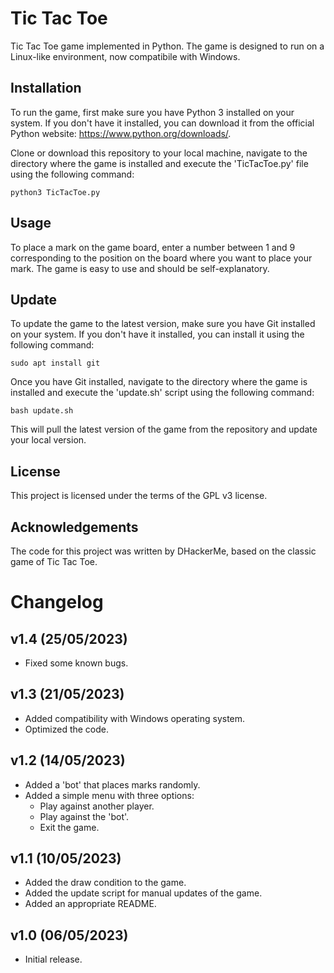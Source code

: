 # Tic Tac Toe
Tic Tac Toe game implemented in Python. The game is designed to run on a Linux-like environment, now compatibile with Windows.

## Installation
To run the game, first make sure you have Python 3 installed on your system. If you don't have it installed, you can download it from the official Python website: https://www.python.org/downloads/.

Clone or download this repository to your local machine, navigate to the directory where the game is installed and execute the 'TicTacToe.py' file using the following command:

```
python3 TicTacToe.py
```

## Usage
To place a mark on the game board, enter a number between 1 and 9 corresponding to the position on the board where you want to place your mark. The game is easy to use and should be self-explanatory.

## Update
To update the game to the latest version, make sure you have Git installed on your system. If you don't have it installed, you can install it using the following command:

```
sudo apt install git
```

Once you have Git installed, navigate to the directory where the game is installed and execute the 'update.sh' script using the following command:

```
bash update.sh
```

This will pull the latest version of the game from the repository and update your local version.

## License
This project is licensed under the terms of the GPL v3 license.

## Acknowledgements
The code for this project was written by DHackerMe, based on the classic game of Tic Tac Toe.

# Changelog
## v1.4 (25/05/2023)
- Fixed some known bugs.

## v1.3 (21/05/2023)
- Added compatibility with Windows operating system.
- Optimized the code.

## v1.2 (14/05/2023)
- Added a 'bot' that places marks randomly.
- Added a simple menu with three options:
  - Play against another player.
  - Play against the 'bot'.
  - Exit the game.

## v1.1 (10/05/2023)
- Added the draw condition to the game.
- Added the update script for manual updates of the game.
- Added an appropriate README.

## v1.0 (06/05/2023)
- Initial release.

